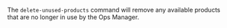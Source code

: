 The `delete-unused-products` command will remove any available products that are no longer in use by the Ops Manager.